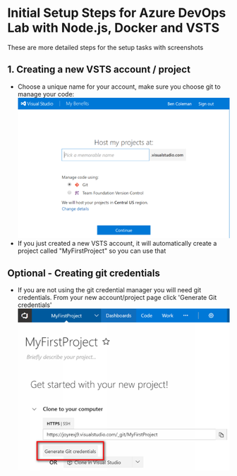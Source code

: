 # Initial Setup Steps for Azure DevOps Lab with Node.js, Docker and VSTS

These are more detailed steps for the setup tasks with screenshots

## 1. Creating a new VSTS account / project
 * Choose a unique name for your account, make sure you choose git to manage your code:  
 ![vsts1](imgs/vsts1.png)
 * If you just created a new VSTS account, it will automatically create a project called "MyFirstProject" 
so you can use that

 
## Optional - Creating git credentials
 * If you are not using the git credential manager you will need git credentials. From your new account/project page click 'Generate Git credentials'  
 ![vsts2](imgs/vsts2.png)
